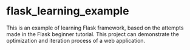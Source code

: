 # flask_learning_example
This is an example of learning Flask framework, based on the attempts made in the Flask beginner tutorial. 
This project can demonstrate the optimization and iteration process of a web application.
